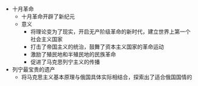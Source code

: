 - 十月革命
	- 十月革命开辟了新纪元
	- 意义
		- 将理论变为了现实，开启无产阶级革命的新时代，建立世界上第一个社会主义国家
		- 打击了帝国主义的统治，鼓舞了资本主义国家的革命运动
		- 激励了殖民地和半殖民地的民族革命
		- 促进了马克思列宁主义的传播
- 列宁最宝贵的遗产
	- 将马克思主义基本原理与俄国具体实际相结合，探索出了适合俄国国情的